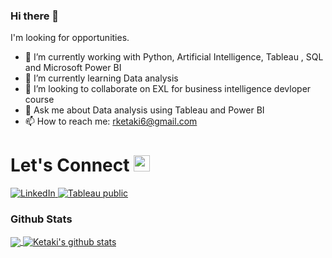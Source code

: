 ### Hi there 👋

I'm looking for opportunities.

* 🔭 I’m currently working with  Python, Artificial Intelligence, Tableau , SQL and Microsoft Power BI
* 🌱 I’m currently learning Data analysis 
* 👯 I’m looking to collaborate on EXL for business intelligence devloper course
* 💬 Ask me about Data analysis using Tableau and Power BI
* 📫 How to reach me: rketaki6@gmail.com

# Let's Connect <img src="https://github.com/TheDudeThatCode/TheDudeThatCode/blob/master/Assets/Hi.gif" width="26px">

<a target="_blank" href="https://www.linkedin.com/in/ketaki-a-raut" target="_blank">
<img alt="LinkedIn" src="https://img.shields.io/badge/LinkedIn-0077B5?style=for-the-badge&logo=linkedin&logoColor=white" />
</a>


<a target="_blank" href="https://public.tableau.com/app/profile/ketaki.raut" target="_blank">
<img alt="Tableau public" src="https://encrypted-tbn0.gstatic.com/images?q=tbn:ANd9GcTIxdZOAC3onOaMTTz8ivatdr6CIlamRTN1rihTkILQiA&s?style=for-the-badge&logo=Tableau public&logoColor=white" />
</a>
 
 
### Github Stats
<a href="https://github.com/ketakiraut34">
  <img align="center" src="https://github-readme-stats.vercel.app/api/top-langs/?username=ketakiraut34&theme=dark&hide_langs_below=1" />
</a>

<a href="https://github.com/ketakiraut34">
 <img align="center" src="https://github-readme-stats.vercel.app/api?username=ketakiraut34&show_icons=true&theme=dark&line_height=27" alt="Ketaki's github stats"/>
</a>


<!-- Thanks to TheDudeThatCode -->

<!--
**ketakiraut34/ketakiraut34** is a ✨ _special_ ✨ repository because its `README.md` (this file) appears on your GitHub profile.

Here are some ideas to get you started:

- 🔭 I’m currently working on ...
- 🌱 I’m currently learning ...
- 👯 I’m looking to collaborate on ...
- 🤔 I’m looking for help with ...
- 💬 Ask me about ...
- 📫 How to reach me: ...
- 😄 Pronouns: ...
- ⚡ Fun fact: ...
-->
